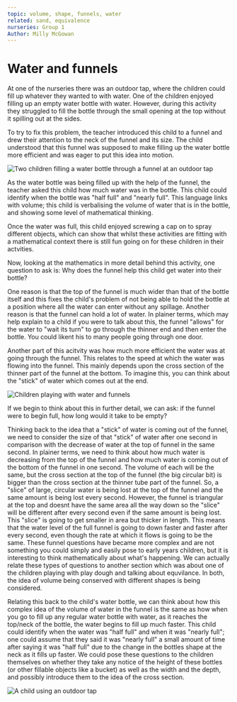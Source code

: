 ```yaml
---
topic: volume, shape, funnels, water
related: sand, equivalence
nurseries: Group 1
Author: Milly McGowan
---
```


# Water and funnels

At one of the nurseries there was an outdoor tap, where the children could fill up whatever they wanted to with water. One of the children enjoyed filling up an empty water bottle with water. However, during this activity they struggled to fill the bottle through the small opening at the top without it spilling out at the sides.

To try to fix this problem, the teacher introduced this child to a funnel and drew their attention to the neck of the funnel and its size. The child understood that this funnel was supposed to make filling up the water bottle more efficient and was eager to put this idea into motion.

![Two children filling a water bottle through a funnel at an outdoor tap]({{site.baseurl}}/assets/img/funnel1.png "Using a funnel")

As the water bottle was being filled up with the help of the funnel, the teacher asked this child how much water was in the bottle. This child could identify when the bottle was "half full" and "nearly full". This language links with volume; this child is verbalising the volume of water that is in the bottle, and showing some level of mathematical thinking.

Once the water was full, this child enjoyed screwing a cap on to spray different objects, which can show that whilst these activities are fitting with a mathematical context there is still fun going on for these children in their actvities.

Now, looking at the mathematics in more detail behind this activity, one question to ask is: Why does the funnel help this child get water into their bottle?

One reason is that the top of the funnel is much wider than that of the bottle itself and this fixes the child's problem of not being able to hold the bottle at a position where all the water can enter without any spillage. Another reason is that the funnel can hold a lot of water. In plainer terms, which may help explain to a child if you were to talk about this, the funnel "allows" for the water to "wait its turn" to go through the thinner end and then enter the bottle. You could likent his to many people going through one door.

Another part of this acitvity was how much more efficient the water was at going through the funnel. This relates to the speed at which the water was flowing into the funnel. This mainly depends upon the cross section of the thinner part of the funnel at the bottom. To imagine this, you can think about the "stick" of water which comes out at the end.

![Children playing with water and funnels]({{site.baseurl}}/assets/img/funnel2.png "Water play")

If we begin to think about this in further detail, we can ask: if the funnel were to begin full, how long would it take to be empty?

Thinking back to the idea that a "stick" of water is coming out of the funnel, we need to consider the size of that "stick" of water after one second in comparison with the decrease of water at the top of funnel in the same second. In plainer terms, we need to think about how much water is decreasing from the top of the funnel and how much water is coming out of the bottom of the funnel in one second. The volume of each will be the same, but the cross section at the top of the funnel (the big circular bit) is bigger than the cross section at the thinner tube part of the funnel. So, a "slice" of large, circular water is being lost at the top of the funnel and the same amount is being lost every second. However, the funnel is triangular at the top and doesnt have the same area all the way down so the "slice" will be different after every second even if the same amount is being lost. This "slice" is going to get smaller in area but thicker in length. This means that the water level of the full funnel is going to down faster and faster after every second, even though the rate at which it flows is going to be the same. These funnel questions have became more complex and are not something you could simply and easily pose to early years children, but it is interesting to think mathematically about what's happening. We can actually relate these types of questions to another section which was about one of the children playing with play dough and talking about equvilance. In both, the idea of volume being conserved with different shapes is being considered.

Relating this back to the child's water bottle, we can think about how this complex idea of the  volume of water in the funnel is the same as how when you go to fill up any regular water bottle with water, as it reaches the top/neck of the bottle, the water begins to fill up much faster. This child could identify when the water was "half full" and when it was "nearly full"; one could assume that they said it was "nearly full" a small amount of time after saying it was "half full" due to the change in the bottles shape at the neck as it fills up faster. We could pose these questions to the children themselves on whether they take any notice of the height of these bottles (or other fillable objects like a bucket) as well as the width and the depth, and possibly introduce them to the idea of the cross section. 

![A child using an outdoor tap]({{site.baseurl}}/assets/img/funnel3.png "Outdoor tap")

